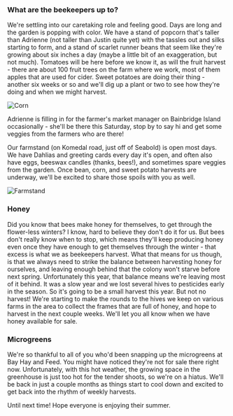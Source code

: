 ### What are the beekeepers up to?

We're settling into our caretaking role and feeling good. Days are long and the garden is popping with color. We have a stand of popcorn that's taller than Adrienne (not taller than Justin quite yet) with the tassles out and silks starting to form, and a stand of scarlet runner beans that seem like they're growing about six inches a day (maybe a little bit of an exaggeration, but not much). Tomatoes will be here before we know it, as will the fruit harvest - there are about 100 fruit trees on the farm where we work, most of them apples that are used for cider. Sweet potatoes are doing their thing - another six weeks or so and we'll dig up a plant or two to see how they're doing and when we might harvest.

![Corn](images/archive/corn.jpg)

Adrienne is filling in for the farmer's market manager on Bainbridge Island occasionally - she'll be there this Saturday, stop by to say hi and get some veggies from the farmers who are there!

Our farmstand (on Komedal road, just off of Seabold) is open most days. We have Dahlias and greeting cards every day it's open, and often also have eggs, beeswax candles (thanks, bees!), and sometimes spare veggies from the garden. Once bean, corn, and sweet potato harvests are underway, we'll be excited to share those spoils with you as well.

![Farmstand](images/archive/farmstand.jpg)

### Honey

Did you know that bees make honey for themselves, to get through the flower-less winters? I know, hard to believe they don't do it for us. But bees don't really know when to stop, which means they'll keep producing honey even once they have enough to get themselves through the winter - that excess is what we as beekeepers harvest. What that means for us though, is that we always need to strike the balance between harvesting honey for ourselves, and leaving enough behind that the colony won't starve before next spring. Unfortunately this year, that balance means we're leaving most of it behind. It was a slow year and we lost several hives to pesticides early in the season. So it's going to be a small harvest this year. But not no harvest! We're starting to make the rounds to the hives we keep on various farms in the area to collect the frames that are full of honey, and hope to harvest in the next couple weeks. We'll let you all know when we have honey available for sale. 

### Microgreens

We're so thankful to all of you who'd been snapping up the microgreens at Bay Hay and Feed. You might have noticed they're not for sale there right now. Unfortunately, with this hot weather, the growing space in the greenhouse is just too hot for the tender shoots, so we're on a hiatus. We'll be back in just a couple months as things start to cool down and excited to get back into the rhythm of weekly harvests. 


Until next time! Hope everyone is enjoying their summer.

